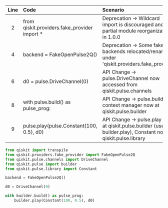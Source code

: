 | Line | Code | Scenario | Reference | Artifact | Refactoring |   
| :--: | :--- | :------- | :-------: | :------- | :---------- | 
| 2 | from qiskit.providers.fake_provider import * | Deprecation -> Wildcard import is discouraged and partial module reorganization in 1.0.0 | qrn_tax_ddbb-0e1ea8cb2e454a80a33782ecc35fa817 | qiskit.providers.fake_provider | from qiskit.providers.fake_provider import FakeOpenPulse2Q |
| 4 | backend = FakeOpenPulse2Q() | Deprecation -> Some fake backends relocated/renamed under 'qiskit.providers.fake_provider' | qrn_tax_ddbb-0e1ea8cb2e454a80a33782ecc35fa817 | FakeOpenPulse2Q | backend = FakeOpenPulse2Q() |
| 6 | d0 = pulse.DriveChannel(0) | API Change -> pulse.DriveChannel now accessed from qiskit.pulse.channels | qrn_tax_ddbb-abfd81169f98617df70bf172eacb6b03 | pulse.DriveChannel | from qiskit.pulse.channels import DriveChannel \n d0 = DriveChannel(0) |
| 8 | with pulse.build() as pulse_prog: | API Change -> pulse.build context manager now at qiskit.pulse.builder | qrn_tax_ddbb-e68e1ec800b7d7d50d72b0b6673ea420 | pulse.build | from qiskit.pulse import builder \n with builder.build() as pulse_prog: |
| 9 | pulse.play(pulse.Constant(100, 0.5), d0) | API Change -> pulse.play now at qiskit.pulse.builder (use builder.play), Constant now at qiskit.pulse.library | qrn_tax_ddbb-9edf6e23edd932998f97a17e731a3a43 | pulse.play, pulse.Constant | from qiskit.pulse.library import Constant \n builder.play(Constant(100, 0.5), d0) |

```python
from qiskit import transpile
from qiskit.providers.fake_provider import FakeOpenPulse2Q
from qiskit.pulse.channels import DriveChannel
from qiskit.pulse import builder
from qiskit.pulse.library import Constant

backend = FakeOpenPulse2Q()

d0 = DriveChannel(0)

with builder.build() as pulse_prog:
    builder.play(Constant(100, 0.5), d0)
```